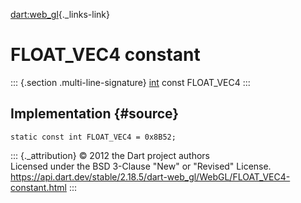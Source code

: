 [dart:web\_gl](../../dart-web_gl/dart-web_gl-library){._links-link}

FLOAT\_VEC4 constant
====================

::: {.section .multi-line-signature}
[int](../../dart-core/int-class) const FLOAT\_VEC4
:::

Implementation {#source}
--------------

``` {.language-dart data-language="dart"}
static const int FLOAT_VEC4 = 0x8B52;
```

::: {._attribution}
© 2012 the Dart project authors\
Licensed under the BSD 3-Clause \"New\" or \"Revised\" License.\
<https://api.dart.dev/stable/2.18.5/dart-web_gl/WebGL/FLOAT_VEC4-constant.html>
:::
